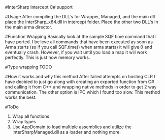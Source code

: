 #InterSharp
Intercept C# support

#Usage
After compiling the DLL's for Wrapper, Managed, and the main dll place the InterSharp_x64.dll in intercept folder. Place the other two DLL's in the main arma director.

#Function Wrapping
Basically look at the sample SQF time command that I have ported. I believe all commands that have been executed as soon as Arma starts (so if you call SQF.time() when arma starts) it will give 0 and eventually crash. However, if you wait until you load a map it will work perfectly. This is just how memory works.

#Type wrapping
TODO

#How it works and why this method
After failed attempts on hosting CLR I have decided to just go along with creating an exported function from C# and calling it from C++ and wrapping native methods in order to get 2 way communication. The other option is IPC which I found too slow. This method works the best.

#ToDo
1. Wrap all functions
2. Wrap types
3. Use AppDomain to load multiple assemblies and utilize the InterSharpManaged.dll as a loader and nothing more. 
